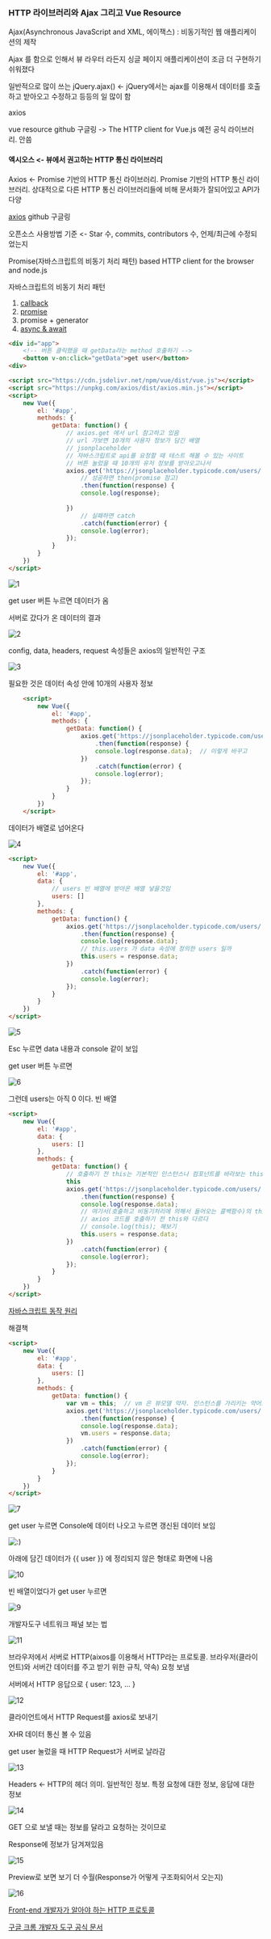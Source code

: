 ### HTTP 라이브러리와 Ajax 그리고 Vue Resource

Ajax(Asynchronous JavaScript and XML, 에이잭스) : 비동기적인 웹 애플리케이션의 제작

Ajax 를 함으로 인해서 뷰 라우터 라든지 싱글 페이지 애플리케이션이 조금 더 구현하기 쉬워졌다

일반적으로 많이 쓰는 jQuery.ajax()  <- jQuery에서는 ajax를 이용해서 데이터를 호출하고 받아오고 수정하고 등등의 일 많이 함 



axios

vue resource github 구글링 -> The HTTP client for Vue.js 예전 공식 라이브러리. 안씀



#### 엑시오스 <- 뷰에서 권고하는 HTTP 통신 라이브러리

Axios <- Promise 기반의 HTTP 통신 라이브러리. Promise 기반의 HTTP 통신 라이브러리. 상대적으로 다른 HTTP 통신 라이브러리들에 비해 문서화가 잘되어있고 API가 다양



[axios](https://github.com/axios/axios) github 구글링



오픈소스 사용방법 기준 <- Star 수, commits, contributors 수, 언제/최근에 수정되었는지



Promise(자바스크립트의 비동기 처리 패턴) based HTTP client for the browser and node.js



자바스크립트의 비동기 처리 패턴

1. [callback](https://joshua1988.github.io/web-development/javascript/javascript-asynchronous-operation/)
2. [promise](https://joshua1988.github.io/web-development/javascript/promise-for-beginners/)
3. promise + generator
4. [async & await](https://joshua1988.github.io/web-development/javascript/js-async-await/)



```html
<div id="app">
    <!-- 버튼 클릭했을 때 getData라는 method 호출하기 -->
	<button v-on:click="getData">get user</button>
<div>

<script src="https://cdn.jsdelivr.net/npm/vue/dist/vue.js"></script>
<script src="https://unpkg.com/axios/dist/axios.min.js"></script>
<script>
    new Vue({
        el: '#app',
        methods: {
            getData: function() { 
                // axios.get 에서 url 참고하고 있음
                // url 가보면 10개의 사용자 정보가 담긴 배열
                // jsonplaceholder
                // 자바스크립트로 api를 요청할 때 테스트 해볼 수 있는 사이트
                // 버튼 눌렀을 때 10개의 유저 정보를 받아오고나서
                axios.get('https://jsonplaceholder.typicode.com/users/')
                	// 성공하면 then(promise 참고)
                    .then(function(response) {
                    console.log(response);
                    
                })
                	// 실패하면 catch
                    .catch(function(error) {
                    console.log(error);
                });
            }
        }
    })
</script>
```

![1](C:./imgs/1.png)

get user 버튼 누르면 데이터가 옴

서버로 갔다가 온 데이터의 결과

![2](C:./imgs/2.png)

config, data, headers, request 속성들은 axios의 일반적인 구조

![3](C:./imgs/3.png)

필요한 것은 데이터 속성 안에 10개의 사용자 정보

```html
    <script>
        new Vue({
            el: '#app',
            methods: {
                getData: function() { 
                    axios.get('https://jsonplaceholder.typicode.com/users/')
                        .then(function(response) {
                        console.log(response.data);  // 이렇게 바꾸고
                    })
                        .catch(function(error) {
                        console.log(error);
                    });
                }
            }
        })
    </script>
```

데이터가 배열로 넘어온다

![4](C:./imgs/4.png)

```html
<script>
    new Vue({
        el: '#app',
        data: {
            // users 빈 배열에 받아온 배열 넣을것임
            users: []
        },
        methods: {
            getData: function() { 
                axios.get('https://jsonplaceholder.typicode.com/users/')
                    .then(function(response) {
                    console.log(response.data);
                    // this.users 가 data 속성에 정의한 users 일까
                    this.users = response.data;
                })
                    .catch(function(error) {
                    console.log(error);
                });
            }
        }
    })
</script>
```

![5](C:./imgs/5.png)

Esc 누르면 data 내용과 console 같이 보임

get user 버튼 누르면

![6](C:./imgs/6.png)

그런데 users는 아직 0 이다. 빈 배열

```html
<script>
    new Vue({
        el: '#app',
        data: {
            users: []
        },
        methods: {
            getData: function() { 
                // 호출하기 전 this는 기본적인 인스턴스나 컴포넌트를 바라보는 this
                this
                axios.get('https://jsonplaceholder.typicode.com/users/')
                    .then(function(response) {
                    console.log(response.data);
                    // 여기서(호출하고 비동기처리에 의해서 들어오는 콜백함수)의 this는 
                    // axios 코드를 호출하기 전 this와 다르다
                    // console.log(this); 해보기
                    this.users = response.data;
                })
                    .catch(function(error) {
                    console.log(error);
                });
            }
        }
    })
</script>
```

[자바스크립트 동작 원리](https://joshua1988.github.io/web-development/translation/javascript/how-js-works-inside-engine/)



해결책

```html
<script>
    new Vue({
        el: '#app',
        data: {
            users: []
        },
        methods: {
            getData: function() { 
                var vm = this;  // vm 은 뷰모델 약자. 인스턴스를 가리키는 약어로 많이 쓰임(추후 ES6 / 화살표 함수 배우면 vm 대신에 this로 바로 연결하는 방법 알게됨)
                axios.get('https://jsonplaceholder.typicode.com/users/')
                    .then(function(response) {
                    console.log(response.data);
                    vm.users = response.data;
                })
                    .catch(function(error) {
                    console.log(error);
                });
            }
        }
    })
</script>
```

![7](C:./imgs/7.png)

get user 누르면 Console에 데이터 나오고 <Root> 누르면 갱신된 데이터 보임

![:)](C:./imgs/8.png)

아래에 담긴 데이터가 {{ user }} 에 정리되지 않은 형태로 화면에 나옴

![10](C:./imgs/10.png)

빈 배열이었다가 get user 누르면

![9](C:./imgs/9.png)



개발자도구 네트워크 패널 보는 법

![11](C:./imgs/11.png)

브라우저에서 서버로 HTTP(aixos를 이용해서 HTTP라는 프로토콜. 브라우저(클라이언트)와 서버간 데이터를 주고 받기 위한 규칙, 약속) 요청 보냄

서버에서 HTTP 응답으로 { user: 123, ... }



![12](C:./imgs/12.png)

클라이언트에서 HTTP Request를 axios로 보내기

XHR 데이터 통신 볼 수 있음

get user 눌렀을 때 HTTP Request가 서버로 날라감

![13](C:./imgs/13.png)

Headers <- HTTP의 헤더 의미. 일반적인 정보. 특정 요청에 대한 정보, 응답에 대한 정보

![14](C:./imgs/14.png)

GET 으로 보낼 때는 정보를 달라고 요청하는 것이므로

Response에 정보가 담겨져있음

![15](C:./imgs/15.png)

Preview로 보면 보기 더 수월(Response가 어떻게 구조화되어서 오는지)

![16](C:./imgs/16.png)

[Front-end 개발자가 알아야 하는 HTTP 프로토콜](https://joshua1988.github.io/web-development/http-part1/)

[구글 크롬 개발자 도구 공식 문서](https://developers.google.com/web/tools/chrome-devtools/)